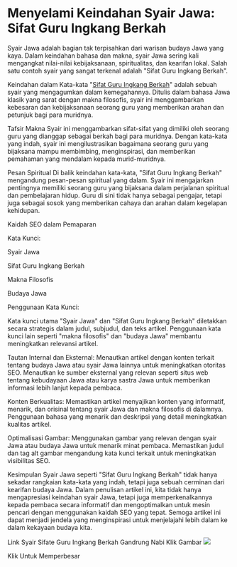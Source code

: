 <h1>Menyelami Keindahan Syair Jawa: Sifat Guru Ingkang Berkah</h1>

Syair Jawa adalah bagian tak terpisahkan dari warisan budaya Jawa yang kaya. Dalam keindahan bahasa dan makna, syair Jawa sering kali mengangkat nilai-nilai kebijaksanaan, spiritualitas, dan kearifan lokal. Salah satu contoh syair yang sangat terkenal adalah "Sifat Guru Ingkang Berkah".

Keindahan dalam Kata-kata
"<a href='https://https://yogikhayan.id'>Sifat Guru Ingkang Berkah</a>" adalah sebuah syair yang mengagumkan dalam kemegahannya. Ditulis dalam bahasa Jawa klasik yang sarat dengan makna filosofis, syair ini menggambarkan kebesaran dan kebijaksanaan seorang guru yang memberikan arahan dan petunjuk bagi para muridnya.

Tafsir Makna
Syair ini menggambarkan sifat-sifat yang dimiliki oleh seorang guru yang dianggap sebagai berkah bagi para muridnya. Dengan kata-kata yang indah, syair ini mengilustrasikan bagaimana seorang guru yang bijaksana mampu membimbing, menginspirasi, dan memberikan pemahaman yang mendalam kepada murid-muridnya.

Pesan Spiritual
Di balik keindahan kata-kata, "Sifat Guru Ingkang Berkah" mengandung pesan-pesan spiritual yang dalam. Syair ini mengajarkan pentingnya memiliki seorang guru yang bijaksana dalam perjalanan spiritual dan pembelajaran hidup. Guru di sini tidak hanya sebagai pengajar, tetapi juga sebagai sosok yang memberikan cahaya dan arahan dalam kegelapan kehidupan.

Kaidah SEO dalam Pemaparan

Kata Kunci:

Syair Jawa

Sifat Guru Ingkang Berkah

Makna Filosofis

Budaya Jawa

Penggunaan Kata Kunci:

Kata kunci utama "Syair Jawa" dan "Sifat Guru Ingkang Berkah" diletakkan secara strategis dalam judul, subjudul, dan teks artikel.
Penggunaan kata kunci lain seperti "makna filosofis" dan "budaya Jawa" membantu meningkatkan relevansi artikel.

Tautan Internal dan Eksternal:
Menautkan artikel dengan konten terkait tentang budaya Jawa atau syair Jawa lainnya untuk meningkatkan otoritas SEO.
Menautkan ke sumber eksternal yang relevan seperti situs web tentang kebudayaan Jawa atau karya sastra Jawa untuk memberikan informasi lebih lanjut kepada pembaca.

Konten Berkualitas:
Memastikan artikel menyajikan konten yang informatif, menarik, dan orisinal tentang syair Jawa dan makna filosofis di dalamnya.
Penggunaan bahasa yang menarik dan deskripsi yang detail meningkatkan kualitas artikel.

Optimalisasi Gambar:
Menggunakan gambar yang relevan dengan syair Jawa atau budaya Jawa untuk menarik minat pembaca.
Memastikan judul dan tag alt gambar mengandung kata kunci terkait untuk meningkatkan visibilitas SEO.

Kesimpulan
Syair Jawa seperti "Sifat Guru Ingkang Berkah" tidak hanya sekadar rangkaian kata-kata yang indah, tetapi juga sebuah cerminan dari kearifan budaya Jawa. Dalam penulisan artikel ini, kita tidak hanya mengapresiasi keindahan syair Jawa, tetapi juga memperkenalkannya kepada pembaca secara informatif dan mengoptimalkan untuk mesin pencari dengan menggunakan kaidah SEO yang tepat. Semoga artikel ini dapat menjadi jendela yang menginspirasi untuk menjelajahi lebih dalam ke dalam kekayaan budaya kita.

Link Syair Sifate Guru Ingkang Berkah Gandrung Nabi Klik Gambar
<a href="https://yogikhayan.id/lirik-sholawat/lirik-sifate-guru-ingkang-berkah/"><img src="https://yogikhayan.id/wp-content/uploads/2024/03/Lirik-Sholawat-SIfate-Guru-Ingkang-Berkah-Lirik-Arti-1-1536x870.png" /></a>

Klik Untuk Memperbesar
